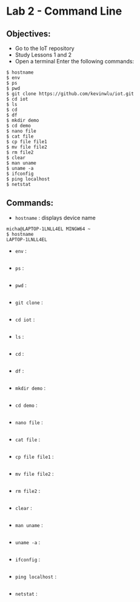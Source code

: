 # Lab 2 - Command Line


## Objectives:

- Go to the IoT repository
- Study Lessons 1 and 2
- Open a terminal
Enter the following commands:
```
$ hostname
$ env
$ ps
$ pwd
$ git clone https://github.com/kevinwlu/iot.git
$ cd iot
$ ls
$ cd
$ df
$ mkdir demo
$ cd demo
$ nano file
$ cat file
$ cp file file1
$ mv file file2
$ rm file2
$ clear
$ man uname
$ uname -a
$ ifconfig
$ ping localhost
$ netstat
```
## Commands:
- `hostname` : displays device name
```
micha@LAPTOP-1LNLL4EL MINGW64 ~
$ hostname
LAPTOP-1LNLL4EL
```
- `env` : 
```
```
- `ps` : 
```
```
- `pwd` : 
```
```
- `git clone` : 
```
```
- `cd iot` : 
```
```
- `ls` : 
```
```
- `cd` : 
```
```
- `df` : 
```
```
- `mkdir demo` : 
```
```
- `cd demo` : 
```
```
- `nano file` : 
```
```
- `cat file` : 
```
```
- `cp file file1` : 
```
```
- `mv file file2` : 
```
```
- `rm file2` : 
```
```
- `clear` : 
```
```
- `man uname` : 
```
```
- `uname -a` : 
```
```
- `ifconfig` : 
```
```
- `ping localhost` : 
```
```
- `netstat` :
```
```
